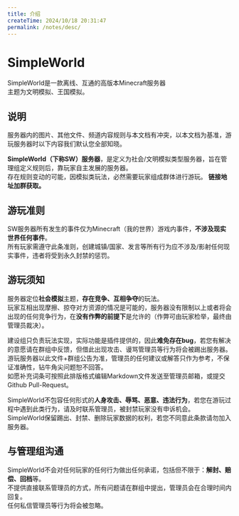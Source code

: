 ```yaml
---
title: 介绍
createTime: 2024/10/18 20:31:47
permalink: /notes/desc/
---
```

# SimpleWorld

SimpleWorld是一款离线、互通的高版本Minecraft服务器<br>
主题为文明模拟、王国模拟。

## 说明

服务器内的图片、其他文件、频道内容规则与本文档有冲突，以本文档为基准，游玩服务器时以下内容我们默认您全部知晓。<br>

**SimpleWorld（下称SW）服务器**，是定义为社会/文明模拟类型服务器，旨在管理组定义规则后，靠玩家自主发展的服务器。<br>
存在规则变动的可能，因模拟类玩法，必然需要玩家组成群体进行游玩。
**链接地址加群获取。**<br>

## 游玩准则

SW服务器所有发生的事件仅为Minecraft（我的世界）游戏内事件，**不涉及现实世界任何事件**。<br>
所有玩家需遵守此条准则，创建城镇/国家、发言等所有行为应不涉及/影射任何现实事件，违者将受到永久封禁的惩罚。

## 游玩须知

服务器定位**社会模拟**主题，**存在竞争、互相争夺**的玩法。<br>
玩家互相出现摩擦、掠夺对方资源的情况是可能的，服务器没有限制以上或者将会出现的任何竞争行为，在**没有作弊的前提下**是允许的（作弊可由玩家检举，最终由管理员裁决）。<br>

建设组只负责玩法实现，实际功能是插件提供的，因此**难免存在bug**，若您有解决的意愿请在群组中反馈，但借此出现攻击、谩骂管理员等行为将会被踢出服务器。<br>
游玩服务器以此文件+群组公告为准，管理员的任何建议或解答只作为参考，不保证准确性，钻牛角尖问题恕不回答。<br>
如愿补充词条可按照此排版格式编辑Markdown文件发送至管理员邮箱，或提交Github Pull-Request。<br>

SimpleWorld不包容任何形式的**人身攻击、辱骂、恶意、违法行为**，若您在游玩过程中遇到此类行为，请及时联系管理员，被封禁玩家没有申诉机会。<br>
SimpleWorld保留踢出、封禁、删除玩家数据的权利，若您不同意此条款请勿加入服务器。<br>

## 与管理组沟通

SimpleWorld不会对任何玩家的任何行为做出任何承诺，包括但不限于：**解封、赔偿、回档**等。<br>
不提供直接联系管理员的方式，所有问题请在群组中提出，管理员会在合理时间内回复。<br>
任何私信管理员等行为将会被忽略。<br>
